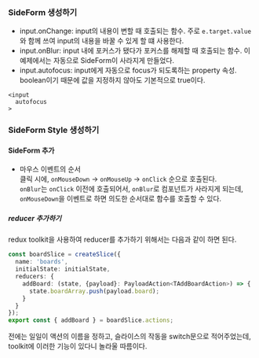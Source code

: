 ### SideForm 생성하기
- input.onChange: input의 내용이 변할 때 호출되는 함수. 주로 `e.target.value`와 함께 쓰여 input의 내용을 바꿀 수 있게 할 떄 사용한다.  
- input.onBlur: input 내에 포커스가 됐다가 포커스를 해제할 때 호출되는 함수. 이 예제에서는 자동으로 SideForm이 사라지게 만들었다.
- input.autofocus: input에게 자동으로 focus가 되도록하는 property 속성. boolean이기 때문에 값을 지정하지 않아도 기본적으로 true이다.
```tsx
<input
  autofocus
>
```
### SideForm Style 생성하기
#### SideForm 추가
- 마우스 이벤트의 순서  
클릭 시에, `onMouseDown` -> `onMouseUp` -> `onClick` 순으로 호출된다.  
`onBlur`는 `onClick` 이전에 호출되어서, `onBlur`로  컴포넌트가 사라지게 되는데, `onMouseDown`을 이벤트로 하면 의도한 순서대로 함수를 호출할 수 있다.  

##### reducer 추가하기
redux toolkit을 사용하여 reducer를 추가하기 위해서는 다음과 같이 하면 된다.  
```ts
const boardSlice = createSlice({
  name: 'boards',
  initialState: initialState,
  reducers: {
    addBoard: (state, {payload}: PayloadAction<TAddBoardAction>) => {
      state.boardArray.push(payload.board);
    }
  }
});
export const { addBoard } = boardSlice.actions;
```
전에는 일일이 액션의 이름을 정하고, 슬라이스의 작동을 switch문으로 적어주었는데, toolkit에 이러한 기능이 있다니 놀라울 따름이다.  
